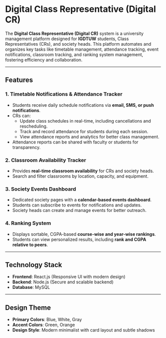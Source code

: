 # Digital Class Representative (Digital CR)

The **Digital Class Representative (Digital CR)** system is a university management platform designed for **IGDTUW** students, Class Representatives (CRs), and society heads. This platform automates and organizes key tasks like timetable management, attendance tracking, event notifications, classroom tracking, and ranking system management, fostering efficiency and collaboration.

---

## Features

### 1. **Timetable Notifications & Attendance Tracker**
- Students receive daily schedule notifications via **email, SMS, or push notifications**.
- CRs can:
  - Update class schedules in real-time, including cancellations and rescheduling.
  - Track and record attendance for students during each session.
  - View attendance reports and analytics for better class management.
- Attendance reports can be shared with faculty or students for transparency.

### 2. **Classroom Availability Tracker**
- Provides **real-time classroom availability** for CRs and society heads.
- Search and filter classrooms by location, capacity, and equipment.

### 3. **Society Events Dashboard**
- Dedicated society pages with a **calendar-based events dashboard**.
- Students can subscribe to events for notifications and updates.
- Society heads can create and manage events for better outreach.

### 4. **Ranking System**
- Displays sortable, CGPA-based **course-wise and year-wise rankings**.
- Students can view personalized results, including **rank and CGPA relative to peers**.

---

## Technology Stack

- **Frontend**: React.js (Responsive UI with modern design)
- **Backend**: Node.js (Secure and scalable backend)
- **Database**: MySQL
---

## Design Theme

- **Primary Colors**: Blue, White, Gray
- **Accent Colors**: Green, Orange
- **Design Style**: Modern minimalist with card layout and subtle shadows
